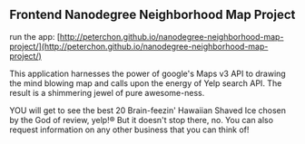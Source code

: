 ## Frontend Nanodegree Neighborhood Map Project

run the app: [http://peterchon.github.io/nanodegree-neighborhood-map-project/](http://peterchon.github.io/nanodegree-neighborhood-map-project/)

This application harnesses the power of google's Maps v3 API to drawing the mind blowing map and calls upon the energy of Yelp search API. The result is a shimmering jewel of pure awesome-ness.

YOU will get to see the best 20 Brain-feezin' Hawaiian Shaved Ice chosen by the God of review, yelp!&reg; But it doesn't stop there, no. You can also request information on any other business that you can think of!